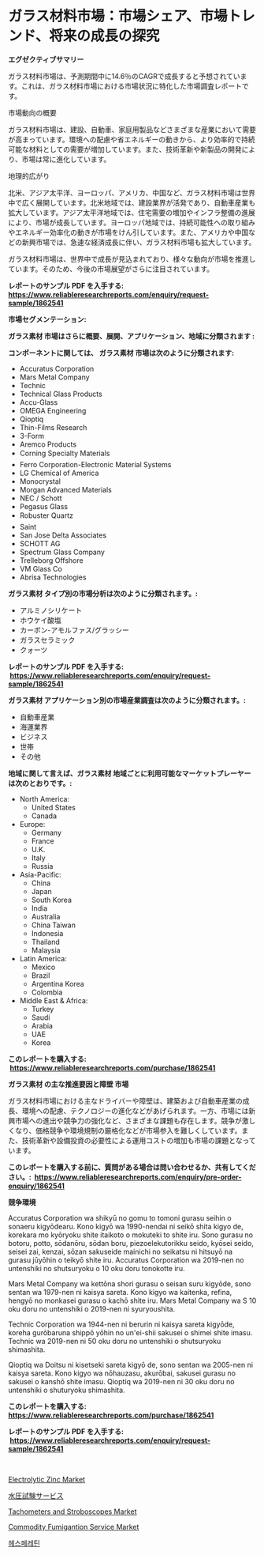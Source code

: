 <p><h1>ガラス材料市場：市場シェア、市場トレンド、将来の成長の探究</h1></p><p><strong>エグゼクティブサマリー</strong></p>
<p><p>ガラス材料市場は、予測期間中に14.6％のCAGRで成長すると予想されています。これは、ガラス材料市場における市場状況に特化した市場調査レポートです。</p><p>市場動向の概要</p><p>ガラス材料市場は、建設、自動車、家庭用製品などさまざまな産業において需要が高まっています。環境への配慮や省エネルギーの動きから、より効率的で持続可能な材料としての需要が増加しています。また、技術革新や新製品の開発により、市場は常に進化しています。</p><p>地理的広がり</p><p>北米、アジア太平洋、ヨーロッパ、アメリカ、中国など、ガラス材料市場は世界中で広く展開しています。北米地域では、建設業界が活発であり、自動車産業も拡大しています。アジア太平洋地域では、住宅需要の増加やインフラ整備の進展により、市場が成長しています。ヨーロッパ地域では、持続可能性への取り組みやエネルギー効率化の動きが市場をけん引しています。また、アメリカや中国などの新興市場では、急速な経済成長に伴い、ガラス材料市場も拡大しています。</p><p>ガラス材料市場は、世界中で成長が見込まれており、様々な動向が市場を推進しています。そのため、今後の市場展望がさらに注目されています。</p></p>
<p><strong>レポートのサンプル PDF を入手する: <a href="https://www.reliableresearchreports.com/enquiry/request-sample/1862541">https://www.reliableresearchreports.com/enquiry/request-sample/1862541</a></strong></p>
<p><strong>市場セグメンテーション:</strong></p>
<p><strong> ガラス素材 市場はさらに概要、展開、アプリケーション、地域に分類されます :</strong></p>
<p><strong>コンポーネントに関しては、 ガラス素材 市場は次のように分類されます: &nbsp;</strong></p>
<p><ul><li>Accuratus Corporation</li><li>Mars Metal Company</li><li>Technic</li><li>Technical Glass Products</li><li>Accu-Glass</li><li>OMEGA Engineering</li><li>Qioptiq</li><li>Thin-Films Research</li><li>3-Form</li><li>Aremco Products</li><li>Corning Specialty Materials</li><li>Ferro Corporation-Electronic Material Systems</li><li>LG Chemical of America</li><li>Monocrystal</li><li>Morgan Advanced Materials</li><li>NEC / Schott</li><li>Pegasus Glass</li><li>Robuster Quartz</li><li>Saint</li><li>San Jose Delta Associates</li><li>SCHOTT AG</li><li>Spectrum Glass Company</li><li>Trelleborg Offshore</li><li>VM Glass Co</li><li>Abrisa Technologies</li></ul></p>
<p><strong> ガラス素材 タイプ別の市場分析は次のように分類されます。:</strong></p>
<p><ul><li>アルミノシリケート</li><li>ホウケイ酸塩</li><li>カーボン-アモルファス/グラッシー</li><li>ガラスセラミック</li><li>クォーツ</li></ul></p>
<p><strong>レポートのサンプル PDF を入手する: &nbsp;<a href="https://www.reliableresearchreports.com/enquiry/request-sample/1862541">https://www.reliableresearchreports.com/enquiry/request-sample/1862541</a></strong></p>
<p><strong> ガラス素材 アプリケーション別の市場産業調査は次のように分類されます。:</strong></p>
<p><ul><li>自動車産業</li><li>海運業界</li><li>ビジネス</li><li>世帯</li><li>その他</li></ul></p>
<p><strong>地域に関して言えば、ガラス素材 地域ごとに利用可能なマーケットプレーヤーは次のとおりです。:</strong></p>
<p><ul>
    <li>
        North America:
        <ul>
            <li>United States</li>
            <li>Canada</li>
        </ul>
    </li>
    <li>
        Europe:
        <ul>
            <li>Germany</li>
            <li>France</li>
            <li>U.K.</li>
            <li>Italy</li>
            <li>Russia</li>
        </ul>
    </li>
    <li>
        Asia-Pacific:
        <ul>
            <li>China</li>
            <li>Japan</li>
            <li>South Korea</li>
            <li>India</li>
            <li>Australia</li>
            <li>China Taiwan</li>
            <li>Indonesia</li>
            <li>Thailand</li>
            <li>Malaysia</li>
        </ul>
    </li>
    <li>
        Latin America:
        <ul>
            <li>Mexico</li>
            <li>Brazil</li>
            <li>Argentina Korea</li>
            <li>Colombia</li>
        </ul>
    </li>
    <li>
        Middle East & Africa:
        <ul>
            <li>Turkey</li>
            <li>Saudi</li>
            <li>Arabia</li>
            <li>UAE</li>
            <li>Korea</li>
        </ul>
    </li>
    </ul></p>
<p><strong>このレポートを購入する: &nbsp;<a href="https://www.reliableresearchreports.com/purchase/1862541">https://www.reliableresearchreports.com/purchase/1862541</a></strong></p>
<p><strong>ガラス素材 の主な推進要因と障壁 市場</strong></p>
<p><p>ガラス材料市場における主なドライバーや障壁は、建築および自動車産業の成長、環境への配慮、テクノロジーの進化などがあげられます。一方、市場には新興市場への進出や競争力の強化など、さまざまな課題も存在します。競争が激しくなり、価格競争や環境規制の厳格化などが市場参入を難しくしています。また、技術革新や設備投資の必要性による運用コストの増加も市場の課題となっています。</p></p>
<p><strong>このレポートを購入する前に、質問がある場合は問い合わせるか、共有してください。:&nbsp; <a href="https://www.reliableresearchreports.com/enquiry/pre-order-enquiry/1862541">https://www.reliableresearchreports.com/enquiry/pre-order-enquiry/1862541</a></strong></p>
<p><strong>競争環境</strong></p>
<p><p>Accuratus Corporation wa shikyū no gomu to tomoni gurasu seihin o sonaeru kigyōdearu. Kono kigyō wa 1990-nendai ni seikō shita kigyo de, korekara mo kyōryoku shite itaikoto o mokuteki to shite iru. Sono gurasu no botoru, potto, sōdanōru, sōdan boru, piezoelekutorikku seido, kyōsei seido, seisei zai, kenzai, sōzan sakuseide mainichi no seikatsu ni hitsuyō na gurasu jūyōhin o teikyō shite iru. Accuratus Corporation wa 2019-nen no untenshiki no shutsuryoku o 10 oku doru tonokotte iru.</p><p>Mars Metal Company wa kettōna shori gurasu o seisan suru kigyōde, sono sentan wa 1979-nen ni kaisya sareta. Kono kigyo wa kaitenka, refina, hengyō no monkasei gurasu o kachō shite iru. Mars Metal Company wa S 10 oku doru no untenshiki o 2019-nen ni syuryoushita.</p><p>Technic Corporation wa 1944-nen ni berurin ni kaisya sareta kigyōde, koreha gurōbaruna shippō yōhin no un'ei-shii sakusei o shimei shite imasu. Technic wa 2019-nen ni 50 oku doru no untenshiki o shutsuryoku shimashita.</p><p>Qioptiq wa Doitsu ni kisetseki sareta kigyō de, sono sentan wa 2005-nen ni kaisya sareta. Kono kigyo wa nōhauzasu, akurōbai, sakusei gurasu no sakusei o kanshō shite imasu. Qioptiq wa 2019-nen ni 30 oku doru no untenshiki o shuturyoku shimashita.</p></p>
<p><strong>このレポートを購入する: &nbsp; <a href="https://www.reliableresearchreports.com/purchase/1862541">https://www.reliableresearchreports.com/purchase/1862541</a></strong></p>
<p><strong>レポートのサンプル PDF を入手する: &nbsp;<a href="https://www.reliableresearchreports.com/enquiry/request-sample/1862541">https://www.reliableresearchreports.com/enquiry/request-sample/1862541</a></strong><strong></strong></p>
<p>&nbsp;</p>
<p><p><a href="https://github.com/julyju69/Market-Research-Report-List-2/blob/main/electrolytic-zinc-market.md">Electrolytic Zinc Market</a></p><p><a href="https://github.com/oqoeusbvpadwjs08/Market-Research-Report-List-1/blob/main/4214032191932.md">水圧試験サービス</a></p><p><a href="https://frill-swim-3cd.notion.site/Tachometers-and-Stroboscopes-Market-Size-Global-Industry-Overview-Market-Segmentation-and-Forecast-4fa37dbdc7444b87af49d32bb4713664">Tachometers and Stroboscopes Market</a></p><p><a href="https://issuu.com/reportprime-2/docs/commodity-fumigantion-service-market-size-2030.ppt">Commodity Fumigantion Service Market</a></p><p><a href="https://medium.com/@derrickmafrks96745/%ED%97%A4%EC%8A%A4%ED%8E%98%EB%A0%88%ED%8B%B4-%EC%8B%9C%EC%9E%A5-%EC%A0%84%EB%A7%9D-%EC%82%B0%EC%97%85-%EA%B0%9C%EC%9A%94-%EB%B0%8F-%EC%98%88%EC%B8%A1-2024%EB%85%84%EB%B6%80%ED%84%B0-2031%EB%85%84%EA%B9%8C%EC%A7%80-495c664c0809">헤스페레틴</a></p></p>